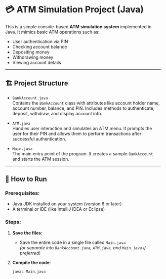 # 💳 ATM Simulation Project (Java)

This is a simple console-based **ATM simulation system** implemented in Java. It mimics basic ATM operations such as:
- User authentication via PIN
- Checking account balance
- Depositing money
- Withdrawing money
- Viewing account details

---

## 🏗️ Project Structure

- `BankAccount.java`  
  Contains the `BankAccount` class with attributes like account holder name, account number, balance, and PIN. Includes methods to authenticate, deposit, withdraw, and display account info.

- `ATM.java`  
  Handles user interaction and simulates an ATM menu. It prompts the user for their PIN and allows them to perform transactions after successful authentication.

- `Main.java`  
  The main entry point of the program. It creates a sample `BankAccount` and starts the ATM session.

---

## 🚀 How to Run

### Prerequisites:
- Java JDK installed on your system (version 8 or later)
- A terminal or IDE (like IntelliJ IDEA or Eclipse)

### Steps:

1. **Save the files:**
   - Save the entire code in a single file called `Main.java`  
     _(or separate into `BankAccount.java`, `ATM.java`, and `Main.java` if preferred)_

2. **Compile the code:**
   ```bash
   javac Main.java
